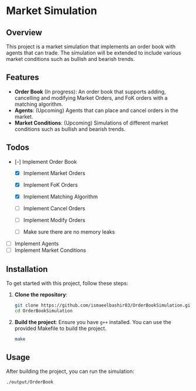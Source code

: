 # Market Simulation

## Overview

This project is a market simulation that implements an order book with agents that can trade. The simulation will be extended to include various market conditions such as bullish and bearish trends.

## Features

- **Order Book** (In progress): An order book that supports adding, cancelling and modifying Market Orders, and FoK orders with a matching algorithm.
- **Agents**: (Upcoming) Agents that can place and cancel orders in the market.
- **Market Conditions**: (Upcoming) Simulations of different market conditions such as bullish and bearish trends.


## Todos

- [-] Implement Order Book

    - [x] Implement Market Orders

    - [x] Implement FoK Orders

    - [x] Implement Matching Algorithm

    - [ ] Implement Cancel Orders
    
    - [ ] Implement Modify Orders
    
    - [ ] Make sure there are no memory leaks

- [ ] Implement Agents
- [ ] Implement Market Conditions

## Installation

To get started with this project, follow these steps:

1. **Clone the repository**:
    ```sh
    git clone https://github.com/ismaeelbashir03/OrderBookSimulation.git
    cd OrderBookSimulation
    ```

2. **Build the project**:
    Ensure you have `g++` installed. You can use the provided Makefile to build the project.
    ```sh
    make
    ```

## Usage

After building the project, you can run the simulation:

```sh
./output/OrderBook
